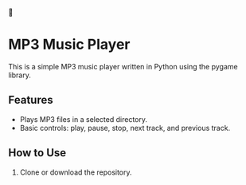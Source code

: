 🎼
# MP3 Music Player

This is a simple MP3 music player written in Python using the pygame library.

## Features

- Plays MP3 files in a selected directory.
- Basic controls: play, pause, stop, next track, and previous track.

## How to Use

1. Clone or download the repository.
